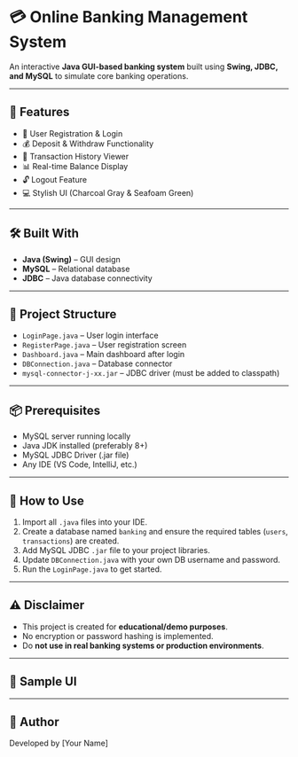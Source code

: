 # 💳 Online Banking Management System

An interactive **Java GUI-based banking system** built using **Swing, JDBC, and MySQL** to simulate core banking operations.

---

## 🚀 Features

- 🔐 User Registration & Login
- 💰 Deposit & Withdraw Functionality
- 🧾 Transaction History Viewer
- 📊 Real-time Balance Display
- 🔓 Logout Feature
- 💻 Stylish UI (Charcoal Gray & Seafoam Green)

---

## 🛠️ Built With

- **Java (Swing)** – GUI design
- **MySQL** – Relational database
- **JDBC** – Java database connectivity

---

## 📁 Project Structure

- `LoginPage.java` – User login interface
- `RegisterPage.java` – User registration screen
- `Dashboard.java` – Main dashboard after login
- `DBConnection.java` – Database connector
- `mysql-connector-j-xx.jar` – JDBC driver (must be added to classpath)

---

## 📦 Prerequisites

- MySQL server running locally
- Java JDK installed (preferably 8+)
- MySQL JDBC Driver (.jar file)
- Any IDE (VS Code, IntelliJ, etc.)

---

## 🧾 How to Use

1. Import all `.java` files into your IDE.
2. Create a database named `banking` and ensure the required tables (`users`, `transactions`) are created.
3. Add MySQL JDBC `.jar` file to your project libraries.
4. Update `DBConnection.java` with your own DB username and password.
5. Run the `LoginPage.java` to get started.

---

## ⚠️ Disclaimer

- This project is created for **educational/demo purposes**.
- No encryption or password hashing is implemented.
- Do **not use in real banking systems or production environments**.

---

## 📸 Sample UI



---

## 📌 Author

Developed by [Your Name]

